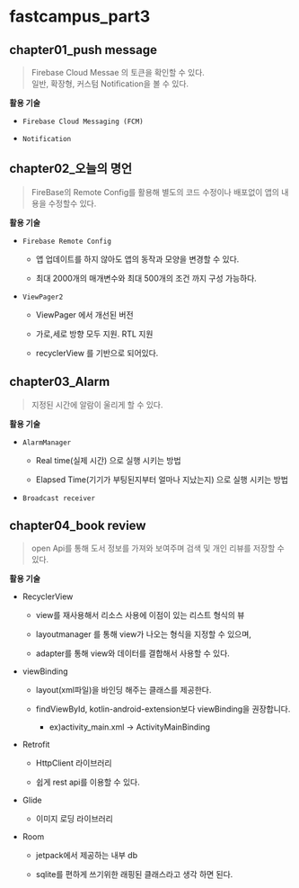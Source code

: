 # fastcampus_part3

## chapter01_push message

> Firebase Cloud Messae 의 토큰을 확인할 수 있다.<br>
일반, 확장형, 커스텀 Notification을 볼 수 있다.


**활용 기술**

- `Firebase Cloud Messaging (FCM)`

- `Notification`

## chapter02_오늘의 명언

> FireBase의 Remote Config를 활용해 별도의 코드 수정이나 배포없이 앱의 내용을 수정할수 있다.


**활용 기술**

- `Firebase Remote Config`

    - 앱 업데이트를 하지 않아도 앱의 동작과 모양을 변경할 수 있다.

    - 최대 2000개의 매개변수와 최대 500개의 조건 까지 구성 가능하다.

- `ViewPager2`

    - ViewPager 에서 개선된 버전
  
    - 가로,세로 방향 모두 지원. RTL 지원
  
    - recyclerView 를 기반으로 되어있다.

## chapter03_Alarm

> 지정된 시간에 알람이 울리게 할 수 있다.

**활용 기술**

 - `AlarmManager`

    - Real time(실제 시간) 으로 실행 시키는 방법
  
    - Elapsed Time(기기가 부팅된지부터 얼마나 지났는지) 으로 실행 시키는 방법

 - `Broadcast receiver`

## chapter04_book review

 > open Api를 통해 도서 정보를 가져와 보여주며 검색 및 개인 리뷰를 저장할 수 있다.

**활용 기술**

 - RecyclerView
 
    - view를 재사용해서 리소스 사용에 이점이 있는 리스트 형식의 뷰

    - layoutmanager 를 통해 view가 나오는 형식을 지정할 수 있으며,

    - adapter를 통해 view와 데이터를 결합해서 사용할 수 있다.

 - viewBinding

    - layout(xml파일)을 바인딩 해주는 클래스를 제공한다.

    - findViewById, kotlin-android-extension보다 viewBinding을 권장합니다.
    
      - ex)activity_main.xml -> ActivityMainBinding

 - Retrofit

    - HttpClient 라이브러리
    
    - 쉽게 rest api를 이용할 수 있다.
    
 - Glide

    - 이미지 로딩 라이브러리

 - Room

    - jetpack에서 제공하는 내부 db

    - sqlite를 편하게 쓰기위한 래핑된 클래스라고 생각 하면 된다.

